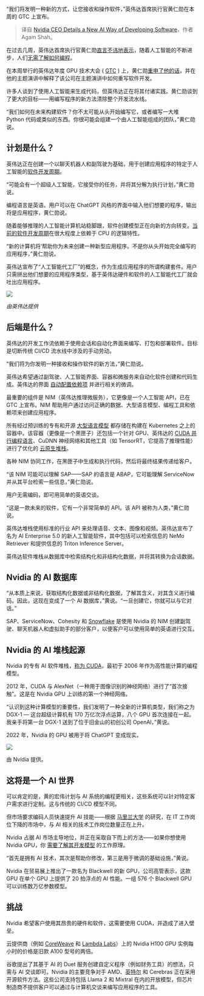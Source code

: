 
<!--
title: 英伟达CEO介绍了一种新的AI软件开发方式
cover: ./cover.png
-->

“我们将发明一种新的方式，让您接收和操作软件，”英伟达首席执行官黄仁勋在本周的 GTC 上宣布。

> 译自 [Nvidia CEO Details a New AI Way of Developing Software](https://thenewstack.io/nvidia-ceo-details-a-new-ai-way-of-developing-software/)，作者 Agam Shah。

在过去几周，英伟达首席执行官黄仁勋[直言不讳地表示](https://thenewstack.io/nvidia-wants-to-rewrite-the-software-development-stack/)，随着人工智能的不断进步，人们[无需了解如何编程](https://thenewstack.io/making-sense-of-sam-altmans-7-trillion-ai-chips-gambit/)。

在本周举行的英伟达年度 GPU 技术大会 ( [GTC](https://www.nvidia.com/gtc/) ) 上，黄仁勋[重申了他的话](https://blogs.nvidia.com/blog/2024-GTC-keynote/)，并在他的主题演讲中解释了该公司在主题演讲中如何重写软件开发。

许多人谈到了使用人工智能来生成代码，但英伟达正在将其付诸实践。黄仁勋谈到了更大的目标——用编写程序的新方法清除整个开发流水线。

“我们如何在未来构建软件？你不太可能从头开始编写它，或者编写一大堆 Python 代码或类似的东西。你很可能会组建一个由人工智能组成的团队，”黄仁勋说。

## 计划是什么？

英伟达正在创建一个以聊天机器人和副驾驶为基础，用于创建应用程序的特定于人工智能的[软件开发周期](https://thenewstack.io/security-testing-must-be-part-of-software-development-life-cycle/)。

“可能会有一个超级人工智能，它接受你的任务，并将其分解为执行计划，”黄仁勋说。

编程语言是英语。用户可以在 ChatGPT 风格的界面中输入他们想要的程序，输出将是应用程序，黄仁勋说。

随着能够推理的人工智能计算机站稳脚跟，软件创建模型正在向新的方向转变。[当前的软件开发周期](https://thenewstack.io/devops/)在很大程度上依赖于 CPU 的逻辑特性。

“新的计算机将‘帮助你为未来创建一种新型应用程序。不是你从头开始完全编写的应用程序，”黄仁勋说。

英伟达宣布了“人工智能代工厂”的概念，作为生成应用程序的所谓构建套件。用户只需拼出他们想要的应用程序类型，基于英伟达硬件和软件的人工智能代工厂就会吐出应用程序。

![](https://cdn.thenewstack.io/media/2024/03/8e4b0635-vivy0652-1-scaled.jpg-1024x683.webp)

*由英伟达提供*

## 后端是什么？

英伟达的开发工作流依赖于使用会话和自动化界面来编写、打包和部署软件。目标是切断传统 CI/CD 流水线中涉及的手动劳动。

“我们将为你发明一种接收和操作软件的新方法，”黄仁勋说。

英伟达希望通过副驾驶、人工智能界面、容器和微服务来自动化软件创建和代码生成。英伟达的界面 [自动配置依赖项](https://thenewstack.io/automated-dependency-management-with-depfu/) 并进行相关的微调。

最重要的组件是 NIM（英伟达推理微服务），它更像是一个人工智能 API，已在 GTC 上宣布。NIM 帮助用户通过访问正确的数据、大型语言模型、编程工具和依赖项来创建应用程序。

所有经过预训练的专有和开源 [大型语言模型](https://thenewstack.io/top-5-large-language-models-and-how-to-use-them-effectively/) 都存储在构建在 Kubernetes 之上的容器中。该容器（更像是一个黑匣子）还包括一个针对 GPU、英伟达的 [CUDA 并行编程语言](https://thenewstack.io/nvidias-cuda-12-is-here-to-bring-out-the-animal-in-gpus/)、CuDNN 神经网络和其他工具（如 TensorRT，它提高了推理性能）进行了优化的 [云原生堆栈](https://thenewstack.io/what-is-the-modern-cloud-native-stack/)。

各种 NIM 协同工作，在黑匣子中生成和执行代码，然后将最终结果传递给客户。

“该 NIM 可能可以理解 SAP——SAP 的语言是 ABAP，它可能理解 ServiceNow 并从其平台检索一些信息，”黄仁勋说。

用户无需编码，即可用简单的英语交谈。

“这是一款未来的软件，它有一个非常简单的 API。该 API 被称为人类，”黄仁勋说。

英伟达堆栈使用标准的行业 API 来处理语音、文本、图像和视频。英伟达宣布了名为 AI Enterprise 5.0 的新人工智能软件，其中包括可以检索信息的 NeMo Retriever 和提供信息的 Triton Inference Server。

英伟达软件堆栈从数据库中检索结构化和非结构化数据，并将其转换为会话数据。
## Nvidia 的 AI 数据库

“从本质上来说，获取结构化数据或非结构化数据，了解其含义，对其含义进行编码。因此，这现在变成了一个 AI 数据库，”黄说。“一旦创建它，你就可以与它对话。”

SAP、ServiceNow、Cohesity 和 [Snowflake](https://www.snowflake.com/?utm_content=inline-mention) 是使用 Nvidia 的 NIM 创建副驾驶、聊天机器人和虚拟助手的部分客户，以便客户可以使用简单的英语进行交互。

## Nvidia 的 AI 堆栈起源

Nvidia 的专有 AI 软件堆栈，[称为 CUDA](https://thenewstack.io/nvidia-hones-in-on-apple-like-approach-to-ai-with-cuda/)，最初于 2006 年作为高性能计算的编程模型。

2012 年，CUDA 与 AlexNet（一种用于图像识别的神经网络）进行了“首次接触”。这是在 Nvidia GPU 上训练的第一个神经网络。

“认识到这种计算模型的重要性，我们发明了一种全新的计算机类型，我们称之为 DGX-1 — 这台超级计算机有 170 万亿次浮点运算，八个 GPU 首次连接在一起。我亲手将第一台 DGX-1 送到了位于旧金山的初创公司 OpenAI，”黄说。

2022 年，Nvidia 的 GPU 被用于将 ChatGPT 变成现实。

![](https://cdn.thenewstack.io/media/2024/03/ac4fee75-mjc_2441-2-scaled.jpg-1024x683.webp)

由 Nvidia 提供。

## 这将是一个 AI 世界

可以肯定的是，黄的宏伟计划与 AI 系统的编程更相关，这些系统可以针对特定客户需求进行定制。这与传统的 CI/CD 模型不同。

但市场要求编码人员快速提升 AI 技能——根据 [马里兰大学](https://www.aimaps.ai/) 的研究，在 IT 工作岗位下降的市场中，与 AI 相关的技术工作岗位数量正在上升。

Nvidia 占据 AI 市场主导地位，并正在采取自下而上的方法——如果你想使用 Nvidia GPU，你 [需要了解其开发模型](https://thenewstack.io/ai-development-needs-to-focus-more-on-data-less-on-models/) 的工作原理。

“首先是拥有 AI 技术，其次是帮助你修改，第三是用于微调的基础设施，”黄说。

Nvidia 在贸易展上推出了一款名为 Blackwell 的新 GPU，公司高管表示，这款 GPU 在单个 GPU 上提供了 20 拍浮点的 AI 性能。一组 576 个 Blackwell GPU 可以训练数万亿参数模型。

## 挑战

Nvidia 希望客户使用其昂贵的硬件和软件，这需要使用 CUDA，并造成了进入壁垒。

云提供商（例如 [CoreWeave](https://www.coreweave.com/gpu-cloud-pricing) 和 [Lambda Labs](https://lambdalabs.com/service/gpu-cloud)）上的 Nvidia H100 GPU 实例每小时的价格是旧款 A100 型号的两倍。

谷歌提出了其基于 AI 的 Duet 服务创建自定义程序（例如财务工具）的想法，只需与 AI 交谈即可。Nvidia 的主要竞争对手 AMD、[英特尔](https://thenewstack.io/intels-gelsinger-openais-altman-augur-the-future-of-genai/) 和 Cerebras 正在采用开源软件方法。这些公司支持包括 Llama 2 和 Mixtral 在内的开放模型，但芯片制造商不提供客户可以通过与计算机交谈来编写应用程序的工具。
